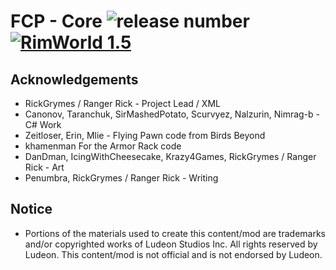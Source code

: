 # FCP - Core  ![release number](https://img.shields.io/badge/release-unreleased-red) [![RimWorld 1.5](https://img.shields.io/badge/RimWorld-1.5-green.svg?longCache=true&style=flat)](http://rimworldgame.com/)

## Acknowledgements
- RickGrymes / Ranger Rick - Project Lead / XML
- Canonov, Taranchuk, SirMashedPotato, Scurvyez, Nalzurin, Nimrag-b - C# Work
- Zeitloser, Erin, Mlie - Flying Pawn code from Birds Beyond
- khamenman For the Armor Rack code
- DanDman, IcingWithCheesecake, Krazy4Games, RickGrymes / Ranger Rick - Art
- Penumbra, RickGrymes / Ranger Rick - Writing

## Notice
- Portions of the materials used to create this content/mod are trademarks and/or copyrighted works of Ludeon Studios Inc. All rights reserved by Ludeon. This content/mod is not official and is not endorsed by Ludeon.
